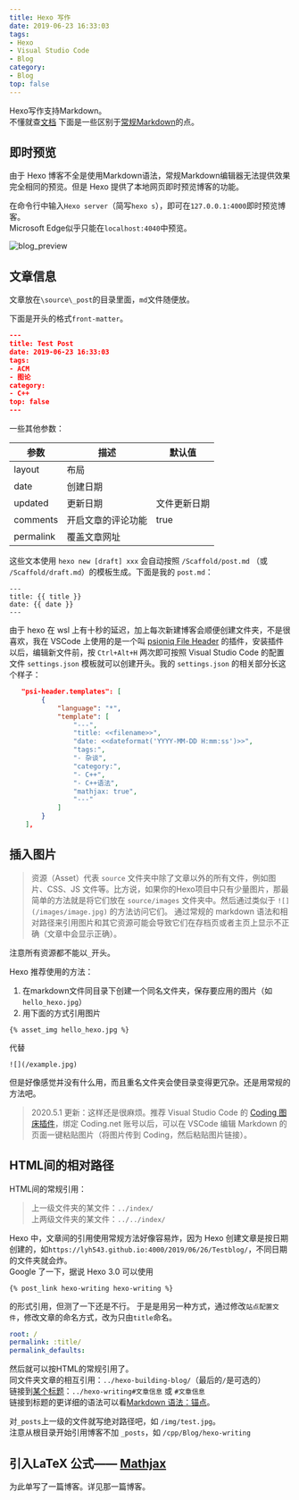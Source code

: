 ```yaml
---
title: Hexo 写作
date: 2019-06-23 16:33:03
tags:
- Hexo
- Visual Studio Code
- Blog
category:
- Blog
top: false
---
```


Hexo写作支持Markdown。  
不懂就查[文档](https://hexo.io/zh-cn/docs/writing)
下面是一些区别于[常规Markdown](../markdown-grammar)的点。

## 即时预览

由于 Hexo 博客不全是使用Markdown语法，常规Markdown编辑器无法提供效果完全相同的预览。但是 Hexo 提供了本地网页即时预览博客的功能。

在命令行中输入`Hexo server`（简写`hexo s`），即可在`127.0.0.1:4000`即时预览博客。  
Microsoft Edge似乎只能在`localhost:4040`中预览。

![blog_preview](blog_preview.jpg)

## 文章信息

文章放在`\source\_post`的目录里面，`md`文件随便放。

下面是开头的格式`front-matter`。

```json
---
title: Test Post
date: 2019-06-23 16:33:03
tags:
- ACM
- 图论
category:
- C++
top: false
---
```

一些其他参数：

参数|描述|默认值
-|-|-
layout|布局|
date|创建日期|
updated|更新日期|文件更新日期
comments|开启文章的评论功能|true
permalink|覆盖文章网址|

这些文本使用 `hexo new [draft] xxx` 会自动按照 `/Scaffold/post.md` （或 `/Scaffold/draft.md`）的模板生成。下面是我的 `post.md`：  

```
---
title: {{ title }}
date: {{ date }}
---
```

由于 hexo 在 wsl 上有十秒的延迟，加上每次新建博客会顺便创建文件夹，不是很喜欢，我在 VSCode 上使用的是一个叫 [psioniq File Header](https://marketplace.visualstudio.com/items?itemName=psioniq.psi-header) 的插件，安装插件以后，编辑新文件前，按 `Ctrl+Alt+H` 两次即可按照 Visual Studio Code 的配置文件 `settings.json` 模板就可以创建开头。我的 `settings.json` 的相关部分长这个样子：

```json
   "psi-header.templates": [
		{
			"language": "*",
			"template": [
                "---",
                "title: <<filename>>",
                "date: <<dateformat('YYYY-MM-DD H:mm:ss')>>",
                "tags:",
                "- 杂谈",
                "category:",
                "- C++",
                "- C++语法",
                "mathjax: true",
                "---"
			]
		}
	],
```

## 插入图片

> 资源（Asset）代表 `source` 文件夹中除了文章以外的所有文件，例如图片、CSS、JS 文件等。比方说，如果你的Hexo项目中只有少量图片，那最简单的方法就是将它们放在 `source/images` 文件夹中。然后通过类似于 `![](/images/image.jpg)` 的方法访问它们。
> 通过常规的 markdown 语法和相对路径来引用图片和其它资源可能会导致它们在存档页或者主页上显示不正确（文章中会显示正确）。

注意所有资源都不能以`_`开头。

Hexo 推荐使用的方法：

1. 在markdown文件同目录下创建一个同名文件夹，保存要应用的图片（如`hello_hexo.jpg`）  
2. 用下面的方式引用图片

```
{% asset_img hello_hexo.jpg %}
```

代替

```
![](/example.jpg)
```

但是好像感觉并没有什么用，而且重名文件夹会使目录变得更冗杂。还是用常规的方法吧。

> 2020.5.1 更新：这样还是很麻烦。推荐 Visual Studio Code 的 [Coding 图床插件](https://marketplace.visualstudio.com/items?itemName=hancel.coding-picture-bed)，绑定 Coding.net 账号以后，可以在 VSCode 编辑 Markdown 的页面一键粘贴图片（将图片传到 Coding，然后粘贴图片链接）。

## HTML间的相对路径

HTML间的常规引用：

> 上一级文件夹的某文件：`../index/`  
> 上两级文件夹的某文件：`../../index/`

Hexo 中，文章间的引用使用常规方法好像容易炸，因为 Hexo 创建文章是按日期创建的，如`https://lyh543.github.io:4000/2019/06/26/Testblog/`，不同日期的文件夹就会炸。  
Google 了一下，据说 Hexo 3.0 可以使用

```{% post_link hexo-writing hexo-writing %}```

的形式引用，但测了一下还是不行。
于是是用另一种方式，通过修改`站点配置文件`，修改文章的命名方式，改为只由`title`命名。

```yml
root: /
permalink: :title/
permalink_defaults:
```

然后就可以按HTML的常规引用了。  
同文件夹文章的相互引用：`../hexo-building-blog/`（最后的`/`是可选的）  
链接到[某个标题](#文章信息)：`../hexo-writing#文章信息` 或 `#文章信息`  
链接到标题的更详细的语法可以看[Markdown 语法：锚点](../markdown-grammar#锚点anchor)。

对`_posts`上一级的文件就写绝对路径吧，如 `/img/test.jpg`。  
注意从根目录开始引用博客不加 `_posts`，如 `/cpp/Blog/hexo-writing`

## 引入LaTeX 公式—— [Mathjax](../../LaTeX/Hexo插入LaTeX公式)

为此单写了一篇博客。详见那一篇博客。
